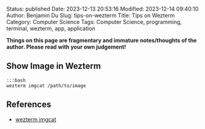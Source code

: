 Status: published
Date: 2023-12-13 20:53:16
Modified: 2023-12-14 09:40:10
Author: Benjamin Du
Slug: tips-on-wezterm
Title: Tips on Wezterm
Category: Computer Science
Tags: Computer Science, programming, terminal, wezterm, app, application

**Things on this page are fragmentary and immature notes/thoughts of the author. Please read with your own judgement!**

## Show Image in Wezterm

    :::bash
    wezterm imgcat /path/to/image


## References

- [wezterm imgcat](https://wezfurlong.org/wezterm/cli/imgcat.html)

